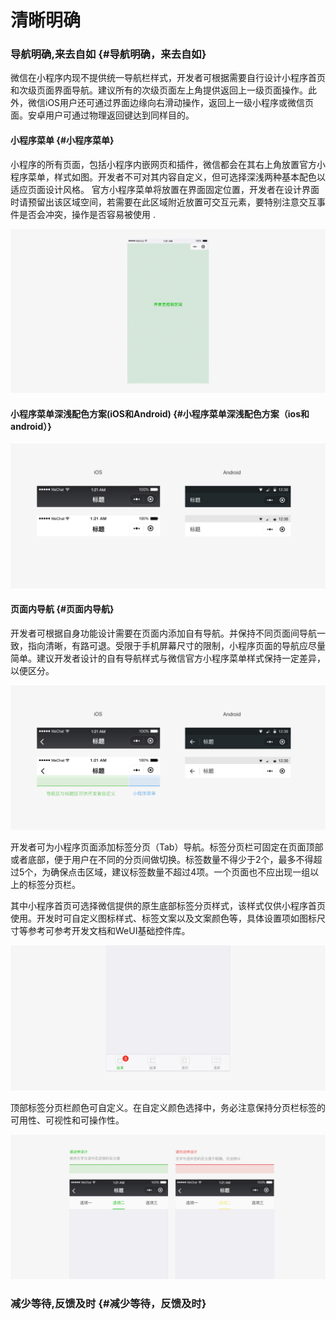 # 清晰明确

### 导航明确,来去自如 {#导航明确，来去自如}

微信在小程序内现不提供统一导航栏样式，开发者可根据需要自行设计小程序首页和次级页面界面导航。建议所有的次级页面左上角提供返回上一级页面操作。此外，微信iOS用户还可通过界面边缘向右滑动操作，返回上一级小程序或微信页面。安卓用户可通过物理返回键达到同样目的。

#### 小程序菜单 {#小程序菜单}

小程序的所有页面，包括小程序内嵌网页和插件，微信都会在其右上角放置官方小程序菜单，样式如图。开发者不可对其内容自定义，但可选择深浅两种基本配色以适应页面设计风格。 官方小程序菜单将放置在界面固定位置，开发者在设计界面时请预留出该区域空间，若需要在此区域附近放置可交互元素，要特别注意交互事件是否会冲突，操作是否容易被使用 .

![](/assets/xiaochengxucaidan.png)

#### 小程序菜单深浅配色方案\(iOS和Android\) {#小程序菜单深浅配色方案（ios和android）}

![](/assets/peisefangan.png)

#### 页面内导航 {#页面内导航}

开发者可根据自身功能设计需要在页面内添加自有导航。并保持不同页面间导航一致，指向清晰，有路可退。受限于手机屏幕尺寸的限制，小程序页面的导航应尽量简单。建议开发者设计的自有导航样式与微信官方小程序菜单样式保持一定差异，以便区分。

![](/assets/yemianneidaohang.png)

开发者可为小程序页面添加标签分页（Tab）导航。标签分页栏可固定在页面顶部或者底部，便于用户在不同的分页间做切换。标签数量不得少于2个，最多不得超过5个，为确保点击区域，建议标签数量不超过4项。一个页面也不应出现一组以上的标签分页栏。

其中小程序首页可选择微信提供的原生底部标签分页样式，该样式仅供小程序首页使用。开发时可自定义图标样式、标签文案以及文案颜色等，具体设置项如图标尺寸等参考可参考开发文档和WeUI基础控件库。

![](/assets/daohang.png)

顶部标签分页栏颜色可自定义。在自定义颜色选择中，务必注意保持分页栏标签的可用性、可视性和可操作性。

![](/assets/dinbubiaoqin.png)

### 减少等待,反馈及时 {#减少等待，反馈及时}



